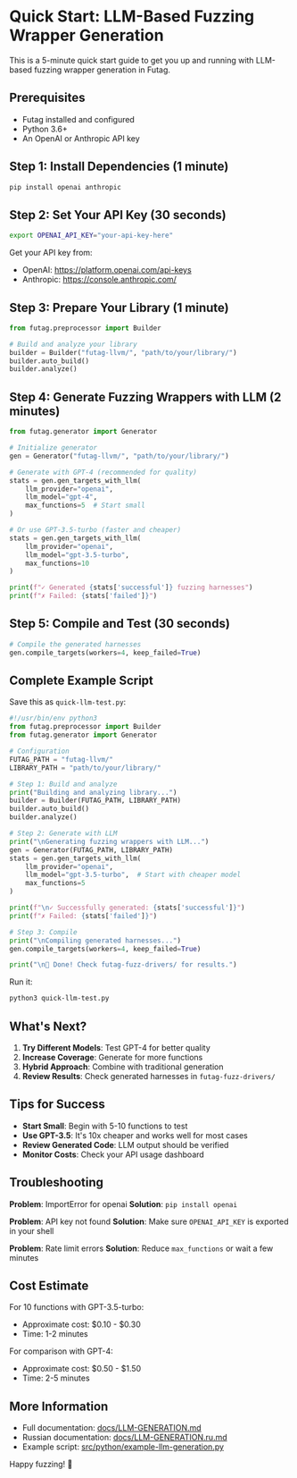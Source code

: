 # Quick Start: LLM-Based Fuzzing Wrapper Generation

This is a 5-minute quick start guide to get you up and running with LLM-based fuzzing wrapper generation in Futag.

## Prerequisites

- Futag installed and configured
- Python 3.6+
- An OpenAI or Anthropic API key

## Step 1: Install Dependencies (1 minute)

```bash
pip install openai anthropic
```

## Step 2: Set Your API Key (30 seconds)

```bash
export OPENAI_API_KEY="your-api-key-here"
```

Get your API key from:
- OpenAI: https://platform.openai.com/api-keys
- Anthropic: https://console.anthropic.com/

## Step 3: Prepare Your Library (1 minute)

```python
from futag.preprocessor import Builder

# Build and analyze your library
builder = Builder("futag-llvm/", "path/to/your/library/")
builder.auto_build()
builder.analyze()
```

## Step 4: Generate Fuzzing Wrappers with LLM (2 minutes)

```python
from futag.generator import Generator

# Initialize generator
gen = Generator("futag-llvm/", "path/to/your/library/")

# Generate with GPT-4 (recommended for quality)
stats = gen.gen_targets_with_llm(
    llm_provider="openai",
    llm_model="gpt-4",
    max_functions=5  # Start small
)

# Or use GPT-3.5-turbo (faster and cheaper)
stats = gen.gen_targets_with_llm(
    llm_provider="openai",
    llm_model="gpt-3.5-turbo",
    max_functions=10
)

print(f"✓ Generated {stats['successful']} fuzzing harnesses")
print(f"✗ Failed: {stats['failed']}")
```

## Step 5: Compile and Test (30 seconds)

```python
# Compile the generated harnesses
gen.compile_targets(workers=4, keep_failed=True)
```

## Complete Example Script

Save this as `quick-llm-test.py`:

```python
#!/usr/bin/env python3
from futag.preprocessor import Builder
from futag.generator import Generator

# Configuration
FUTAG_PATH = "futag-llvm/"
LIBRARY_PATH = "path/to/your/library/"

# Step 1: Build and analyze
print("Building and analyzing library...")
builder = Builder(FUTAG_PATH, LIBRARY_PATH)
builder.auto_build()
builder.analyze()

# Step 2: Generate with LLM
print("\nGenerating fuzzing wrappers with LLM...")
gen = Generator(FUTAG_PATH, LIBRARY_PATH)
stats = gen.gen_targets_with_llm(
    llm_provider="openai",
    llm_model="gpt-3.5-turbo",  # Start with cheaper model
    max_functions=5
)

print(f"\n✓ Successfully generated: {stats['successful']}")
print(f"✗ Failed: {stats['failed']}")

# Step 3: Compile
print("\nCompiling generated harnesses...")
gen.compile_targets(workers=4, keep_failed=True)

print("\n🎉 Done! Check futag-fuzz-drivers/ for results.")
```

Run it:
```bash
python3 quick-llm-test.py
```

## What's Next?

1. **Try Different Models**: Test GPT-4 for better quality
2. **Increase Coverage**: Generate for more functions
3. **Hybrid Approach**: Combine with traditional generation
4. **Review Results**: Check generated harnesses in `futag-fuzz-drivers/`

## Tips for Success

- **Start Small**: Begin with 5-10 functions to test
- **Use GPT-3.5**: It's 10x cheaper and works well for most cases
- **Review Generated Code**: LLM output should be verified
- **Monitor Costs**: Check your API usage dashboard

## Troubleshooting

**Problem**: ImportError for openai
**Solution**: `pip install openai`

**Problem**: API key not found
**Solution**: Make sure `OPENAI_API_KEY` is exported in your shell

**Problem**: Rate limit errors
**Solution**: Reduce `max_functions` or wait a few minutes

## Cost Estimate

For 10 functions with GPT-3.5-turbo:
- Approximate cost: $0.10 - $0.30
- Time: 1-2 minutes

For comparison with GPT-4:
- Approximate cost: $0.50 - $1.50
- Time: 2-5 minutes

## More Information

- Full documentation: [docs/LLM-GENERATION.md](LLM-GENERATION.md)
- Russian documentation: [docs/LLM-GENERATION.ru.md](LLM-GENERATION.ru.md)
- Example script: [src/python/example-llm-generation.py](../src/python/example-llm-generation.py)

Happy fuzzing! 🚀
